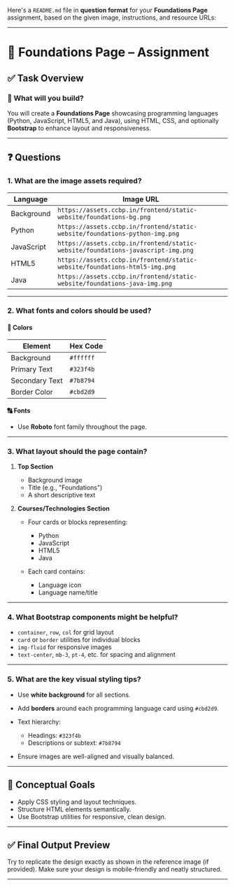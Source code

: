 Here's a `README.md` file in **question format** for your **Foundations Page** assignment, based on the given image, instructions, and resource URLs:

---

# 📄 Foundations Page – Assignment

## ✅ Task Overview

### 🧩 What will you build?

You will create a **Foundations Page** showcasing programming languages (Python, JavaScript, HTML5, and Java), using HTML, CSS, and optionally **Bootstrap** to enhance layout and responsiveness.

---

## ❓ Questions

### 1. What are the image assets required?

| Language   | Image URL                                                                       |
| ---------- | ------------------------------------------------------------------------------- |
| Background | `https://assets.ccbp.in/frontend/static-website/foundations-bg.png`             |
| Python     | `https://assets.ccbp.in/frontend/static-website/foundations-python-img.png`     |
| JavaScript | `https://assets.ccbp.in/frontend/static-website/foundations-javascript-img.png` |
| HTML5      | `https://assets.ccbp.in/frontend/static-website/foundations-html5-img.png`      |
| Java       | `https://assets.ccbp.in/frontend/static-website/foundations-java-img.png`       |

---

### 2. What fonts and colors should be used?

#### 🎨 Colors

| Element        | Hex Code  |
| -------------- | --------- |
| Background     | `#ffffff` |
| Primary Text   | `#323f4b` |
| Secondary Text | `#7b8794` |
| Border Color   | `#cbd2d9` |

#### 🔠 Fonts

* Use **Roboto** font family throughout the page.

---

### 3. What layout should the page contain?

1. **Top Section**

   * Background image
   * Title (e.g., "Foundations")
   * A short descriptive text

2. **Courses/Technologies Section**

   * Four cards or blocks representing:

     * Python
     * JavaScript
     * HTML5
     * Java
   * Each card contains:

     * Language icon
     * Language name/title

---

### 4. What Bootstrap components might be helpful?

* `container`, `row`, `col` for grid layout
* `card` or `border` utilities for individual blocks
* `img-fluid` for responsive images
* `text-center`, `mb-3`, `pt-4`, etc. for spacing and alignment

---

### 5. What are the key visual styling tips?

* Use **white background** for all sections.
* Add **borders** around each programming language card using `#cbd2d9`.
* Text hierarchy:

  * Headings: `#323f4b`
  * Descriptions or subtext: `#7b8794`
* Ensure images are well-aligned and visually balanced.

---

## 🧠 Conceptual Goals

* Apply CSS styling and layout techniques.
* Structure HTML elements semantically.
* Use Bootstrap utilities for responsive, clean design.

---

## ✅ Final Output Preview

Try to replicate the design exactly as shown in the reference image (if provided). Make sure your design is mobile-friendly and neatly structured.

---

